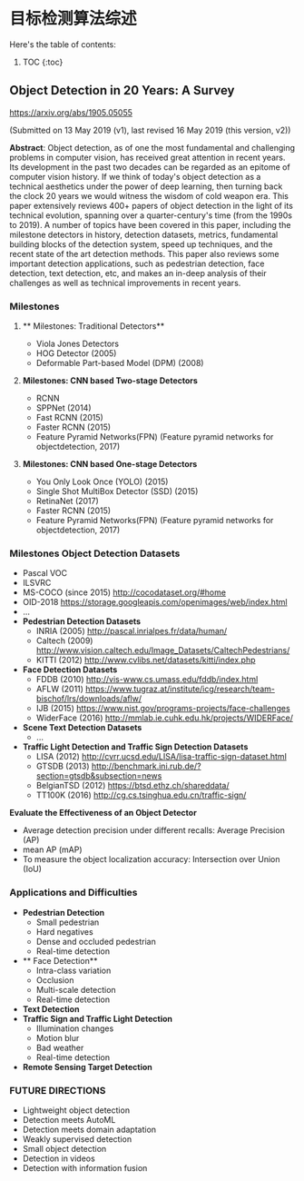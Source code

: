 
# 目标检测算法综述

Here's the table of contents:

1. TOC
{:toc}

## Object Detection in 20 Years: A Survey  

<https://arxiv.org/abs/1905.05055>

(Submitted on 13 May 2019 (v1), last revised 16 May 2019 (this version, v2))

**Abstract**: Object detection, as of one the most fundamental and challenging problems in computer vision, has received great attention in recent years. Its development in the past two decades can be regarded as an epitome of computer vision history. If we think of today's object detection as a technical aesthetics under the power of deep learning, then turning back the clock 20 years we would witness the wisdom of cold weapon era. This paper extensively reviews 400+ papers of object detection in the light of its technical evolution, spanning over a quarter-century's time (from the 1990s to 2019). A number of topics have been covered in this paper, including the milestone detectors in history, detection datasets, metrics, fundamental building blocks of the detection system, speed up techniques, and the recent state of the art detection methods. This paper also reviews some important detection applications, such as pedestrian detection, face detection, text detection, etc, and makes an in-deep analysis of their challenges as well as technical improvements in recent years.

### Milestones  

1. ** Milestones: Traditional Detectors**  
    + Viola Jones Detectors  
    + HOG Detector (2005)  
    + Deformable Part-based Model (DPM) (2008)  

2. **Milestones: CNN based Two-stage Detectors**  
    + RCNN  
	+ SPPNet (2014)  
	+ Fast RCNN (2015)  
	+ Faster RCNN (2015)  
	+ Feature Pyramid Networks(FPN) (Feature pyramid networks for objectdetection, 2017)  

3. **Milestones: CNN based One-stage Detectors**  
    + You Only Look Once (YOLO) (2015)
	+ Single Shot MultiBox Detector (SSD) (2015)
	+ RetinaNet (2017)
	+ Faster RCNN (2015)
	+ Feature Pyramid Networks(FPN) (Feature pyramid networks for objectdetection, 2017)

### Milestones Object Detection Datasets

+ Pascal VOC  
+ ILSVRC  
+ MS-COCO (since 2015) <http://cocodataset.org/#home>  
+ OID-2018 <https://storage.googleapis.com/openimages/web/index.html>  
+ ...  
+ **Pedestrian Detection Datasets**
    + INRIA (2005) <http://pascal.inrialpes.fr/data/human/>  
	+ Caltech (2009) <http://www.vision.caltech.edu/Image_Datasets/CaltechPedestrians/>  
	+ KITTI (2012) <http://www.cvlibs.net/datasets/kitti/index.php>  
+ **Face Detection Datasets**
    + FDDB (2010) <http://vis-www.cs.umass.edu/fddb/index.html>  
	+ AFLW (2011) <https://www.tugraz.at/institute/icg/research/team-bischof/lrs/downloads/aflw/>  
	+ IJB (2015) <https://www.nist.gov/programs-projects/face-challenges>  
	+ WiderFace (2016) <http://mmlab.ie.cuhk.edu.hk/projects/WIDERFace/>  
+ **Scene Text Detection Datasets**  
	+ ...  
+ **Traffic Light Detection and Traffic Sign Detection Datasets**
	+ LISA (2012) <http://cvrr.ucsd.edu/LISA/lisa-traffic-sign-dataset.html>  
	+ GTSDB (2013) <http://benchmark.ini.rub.de/?section=gtsdb&subsection=news>  
	+ BelgianTSD (2012) <https://btsd.ethz.ch/shareddata/>  
	+ TT100K (2016) <http://cg.cs.tsinghua.edu.cn/traffic-sign/>  

**Evaluate the Effectiveness of an Object Detector**
+ Average detection precision under different recalls: Average Precision (AP)  
+ mean AP (mAP)  
+ To measure the object localization accuracy: Intersection over Union (IoU)  

### Applications and Difficulties

+ **Pedestrian Detection**
    + Small pedestrian
    + Hard negatives
    + Dense and occluded pedestrian  
    + Real-time detection  
+ ** Face Detection**
    + Intra-class variation  
	+ Occlusion  
	+ Multi-scale detection  
	+ Real-time detection
+ **Text Detection**
+ **Traffic Sign and Traffic Light Detection**
    + Illumination changes
	+ Motion blur
	+ Bad weather
	+ Real-time detection
+ **Remote Sensing Target Detection**

### **FUTURE DIRECTIONS**
+ Lightweight object detection  
+ Detection meets AutoML  
+ Detection meets domain adaptation  
+ Weakly supervised detection  
+ Small object detection  
+ Detection in videos  
+ Detection with information fusion  
